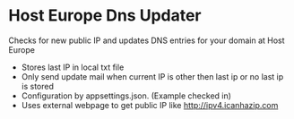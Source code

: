 # Host Europe Dns Updater
Checks for new public IP and updates DNS entries for your domain at Host Europe

* Stores last IP in local txt file
* Only send update mail when current IP is other then last ip or no last ip is stored
* Configuration by appsettings.json. (Example checked in)
* Uses external webpage to get public IP like http://ipv4.icanhazip.com
